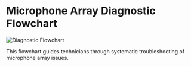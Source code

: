 # Microphone Array Diagnostic Flowchart

![Diagnostic Flowchart](./diagnostic-flowchart.svg)

This flowchart guides technicians through systematic troubleshooting of microphone array issues.
